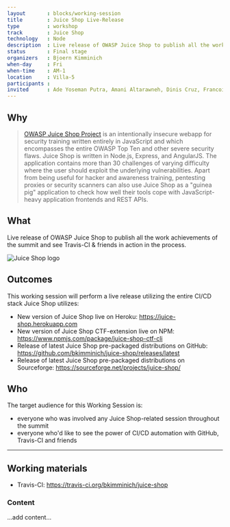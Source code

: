 ```yaml
---
layout       : blocks/working-session
title        : Juice Shop Live-Release
type         : workshop
track        : Juice Shop
technology   : Node
description  : Live release of OWASP Juice Shop to publish all the work achievements of the summit and see Travis-CI & friends in action in the process.
status       : Final stage
organizers   : Bjoern Kimminich
when-day     : Fri
when-time    : AM-1
location     : Villa-5
participants :
invited      : Ade Yoseman Putra, Amani Altarawneh, Dinis Cruz, Francois Raynaud, Ingo Hanke, Madhu Akula, Stefano Di Paola, Tiago Mendo, Timo Pagel, Victor Vidigal Ribeiro, Josh Grossman
---
```


## Why

> [OWASP Juice Shop Project](https://www.owasp.org/index.php/OWASP_Juice_Shop_Project "OWASP Juice Shop Project")
> is an intentionally insecure webapp for security training written
> entirely in JavaScript and which encompasses the entire OWASP Top Ten and
> other severe security flaws. Juice Shop is written in Node.js, Express,
> and AngularJS. The application contains more than 30 challenges of
> varying difficulty where the user should exploit the
> underlying vulnerabilities. Apart from being useful for hacker and awareness
> training, pentesting proxies or security scanners can also use
> Juice Shop as a "guinea pig" application to check how well their tools
> cope with JavaScript-heavy application frontends and REST APIs.

## What

Live release of OWASP Juice Shop to publish all the work achievements of the summit and see Travis-CI & friends in action in the process.

![Juice Shop logo](https://github.com/bkimminich/juice-shop/raw/master/app/public/images/JuiceShop_Logo_100px.png)

## Outcomes

This working session will perform a live release utilizing the entire CI/CD stack Juice Shop utilizes:

- New version of Juice Shop live on Heroku: <https://juice-shop.herokuapp.com>
- New version of Juice Shop CTF-extension live on NPM: <https://www.npmjs.com/package/juice-shop-ctf-cli>
- Release of latest Juice Shop pre-packaged distributions on GitHub: <https://github.com/bkimminich/juice-shop/releases/latest>
- Release of latest Juice Shop pre-packaged distributions on Sourceforge: <https://sourceforge.net/projects/juice-shop/>

## Who

The target audience for this Working Session is:

- everyone who was involved any Juice Shop-related session throughout the summit
- everyone who'd like to see the power of CI/CD automation with GitHub, Travis-CI and friends

--- 

## Working materials

- Travis-CI: <https://travis-ci.org/bkimminich/juice-shop>

### Content

...add content...
